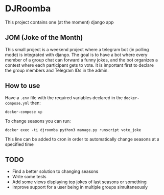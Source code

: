 # DJRoomba

This project contains one (at the moment) django app

## JOM (Joke of the Month)

This small project is a weekend project where a telegram bot (in polling mode) is integrated with django. The goal is to have a bot where every member of a group chat can forward a funny jokes, and the bot organizes a contest where each participant gets to vote. It is important first to declare the group members and Telegram IDs in the admin.

## How to use

Have a `.env` file with the required variables declared in the `docker-compose.yml` then:

```
docker-compose up
```

To change seasons you can run:

```
docker exec -ti djroomba python3 manage.py runscript vote_joke
```

This line can be added to cron in order to automatically change seasons at a specified time

## TODO

* Find a better solution to changing seasons
* Write some tests
* Add some views displaying top jokes of last seasons or something
* Improve support for a user being in multiple groups simultaneously